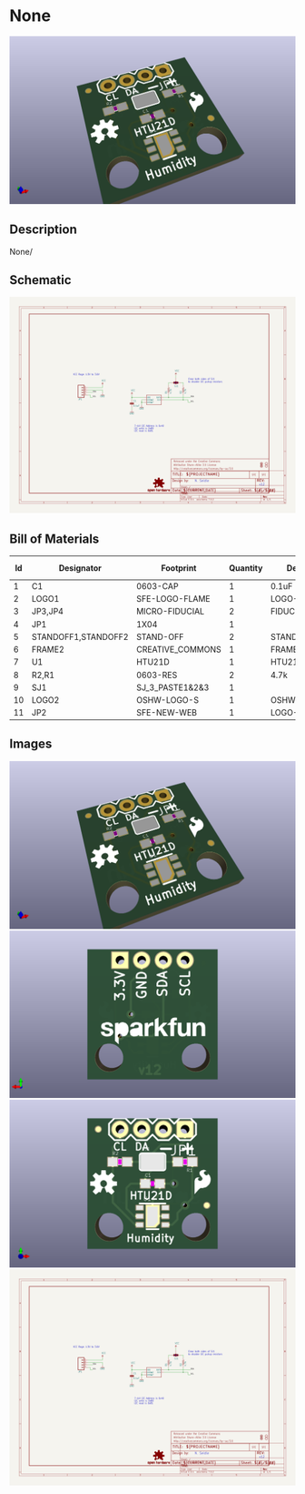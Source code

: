 # None
![None](version_current/working/working_3d.png)
## Description
None/
## Schematic
![None](version_current/working/working_schematic.png)
## Bill of Materials
| Id | Designator | Footprint | Quantity | Designation | Supplier and ref |  |
| --- | --- | --- | --- | --- | --- | --- |
| 1 | C1 | 0603-CAP | 1 | 0.1uF |  |  |
| 2 | LOGO1 | SFE-LOGO-FLAME | 1 | LOGO-SFESK |  |  |
| 3 | JP3,JP4 | MICRO-FIDUCIAL | 2 | FIDUCIALUFIDUCIAL |  |  |
| 4 | JP1 | 1X04 | 1 |  |  |  |
| 5 | STANDOFF1,STANDOFF2 | STAND-OFF | 2 | STAND-OFF |  |  |
| 6 | FRAME2 | CREATIVE_COMMONS | 1 | FRAME-LETTER |  |  |
| 7 | U1 | HTU21D | 1 | HTU21D |  |  |
| 8 | R2,R1 | 0603-RES | 2 | 4.7k |  |  |
| 9 | SJ1 | SJ_3_PASTE1&2&3 | 1 |  |  |  |
| 10 | LOGO2 | OSHW-LOGO-S | 1 | OSHW-LOGOS |  |  |
| 11 | JP2 | SFE-NEW-WEB | 1 | LOGO-SFENW2 |  |  |

## Images
![version_current/working/working_3d.png](version_current/working/working_3d.png)
![version_current/working/working_3d_back.png](version_current/working/working_3d_back.png)
![version_current/working/working_3d_front.png](version_current/working/working_3d_front.png)
![version_current/working/working_schematic.png](version_current/working/working_schematic.png)
